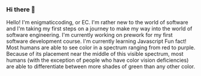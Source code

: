 ### Hi there 👋

<!--
**emotigonecrazy/emotigonecrazy** is a ✨ _special_ ✨ repository because its `README.md` (this file) appears on your GitHub profile.

Here are some ideas to get you started:

- 🔭 I’m currently working on ...
- 🌱 I’m currently learning ...
- 👯 I’m looking to collaborate on ...
- 🤔 I’m looking for help with ...
- 💬 Ask me about ...
- 📫 How to reach me: ...
- 😄 Pronouns: ...
- ⚡ Fun fact: ...
-->
Hello! I'm enigmaticcoding, or EC. I'm rather new to the world of software and I'm taking my first steps on a journey to make my way into the world of software engineering. 
I'm currently working on prework for my first software development course.
I'm currently learning Javascript
Fun fact! Most humans are able to see color in a spectrum ranging from red to purple. Because of its placement near the middle of this visible spectrum, most humans (with the exception of people who have color vision deficiencies) are able to differentiate between more shades of green than any other color.